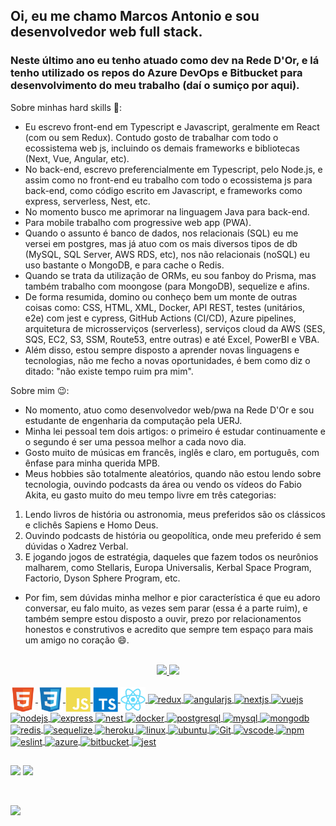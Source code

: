 ## Oi, eu me chamo Marcos Antonio e sou desenvolvedor web full stack.

### Neste último ano eu tenho atuado como dev na Rede D'Or, e lá tenho utilizado os repos do Azure DevOps e Bitbucket para desenvolvimento do meu trabalho (daí o sumiço por aqui).

Sobre minhas hard skills :rocket::
- Eu escrevo front-end em Typescript e Javascript, geralmente em React (com ou sem Redux). Contudo gosto de trabalhar com todo o ecossistema web js, incluindo os demais frameworks e bibliotecas (Next, Vue, Angular, etc).
- No back-end, escrevo preferencialmente em Typescript, pelo Node.js, e assim como no front-end eu trabalho com todo o ecossistema js para back-end, como código escrito em Javascript, e frameworks como express, serverless, Nest, etc.
- No momento busco me aprimorar na linguagem Java para back-end.
- Para mobile trabalho com progressive web app (PWA).
- Quando o assunto é banco de dados, nos relacionais (SQL) eu me versei em postgres, mas já atuo com os mais diversos tipos de db (MySQL, SQL Server, AWS RDS, etc), nos não relacionais (noSQL) eu uso bastante o MongoDB, e para cache o Redis.
- Quando se trata da utilização de ORMs, eu sou fanboy do Prisma, mas também trabalho com moongose (para MongoDB), sequelize e afins.
- De forma resumida, domino ou conheço bem um monte de outras coisas como: CSS, HTML, XML, Docker, API REST, testes (unitários, e2e) com jest e cypress, GitHub Actions (CI/CD), Azure pipelines, arquitetura de microsserviços (serverless), serviços cloud da AWS (SES, SQS, EC2, S3, SSM, Route53, entre outras) e até Excel, PowerBI e VBA.
- Além disso, estou sempre disposto a aprender novas linguagens e tecnologias, não me fecho a novas oportunidades, é bem como diz o ditado: "não existe tempo ruim pra mim".

Sobre mim :wink::
- No momento, atuo como desenvolvedor web/pwa na Rede D'Or e sou estudante de engenharia da computação pela UERJ.
- Minha lei pessoal tem dois artigos: o primeiro é estudar continuamente e o segundo é ser uma pessoa melhor a cada novo dia. 
- Gosto muito de músicas em francês, inglês e claro, em português, com ênfase para minha querida MPB.
- Meus hobbies são totalmente aleatórios, quando não estou lendo sobre tecnologia, ouvindo podcasts da área ou vendo os vídeos do Fabio Akita, eu gasto muito do meu tempo livre em três categorias:
1. Lendo livros de história ou astronomia, meus preferidos são os clássicos e clichês Sapiens e Homo Deus.
2. Ouvindo podcasts de história ou geopolítica, onde meu preferido é sem dúvidas o Xadrez Verbal.
3. E jogando jogos de estratégia, daqueles que fazem todos os neurônios malharem, como Stellaris, Europa Universalis, Kerbal Space Program, Factorio, Dyson Sphere Program, etc.
- Por fim, sem dúvidas minha melhor e pior característica é que eu adoro conversar, eu falo muito, as vezes sem parar (essa é a parte ruim), e também sempre estou disposto a ouvir, prezo por relacionamentos honestos e construtivos e acredito que sempre tem espaço para mais um amigo no coração :smile:.

<br>
<div align="center">
  <a href="https://github.com/marcos-asdes">
  <img height="160em" src="https://github-readme-stats.vercel.app/api?username=marcos-asdes&hide=none&show_icons=true&theme=tokyonight&include_all_commits=true&count_private=true"/>
  <img height="160em" src="https://github-readme-stats.vercel.app/api/top-langs/?username=marcos-asdes&layout=compact&langs_count=7&theme=tokyonight"/>
</div>
<div style="display: inline_block"><br>
  <img align="center" alt="HTML" height="40" width="40" src="https://raw.githubusercontent.com/devicons/devicon/master/icons/html5/html5-original.svg">
  <img align="center" alt="CSS" height="40" width="40" src="https://raw.githubusercontent.com/devicons/devicon/master/icons/css3/css3-original.svg">
  <img align="center" alt="Js" height="40" width="40" src="https://raw.githubusercontent.com/devicons/devicon/master/icons/javascript/javascript-plain.svg">
  <img align="center" alt="Ts" height="40" width="40" src="https://raw.githubusercontent.com/devicons/devicon/master/icons/typescript/typescript-plain.svg">
  <!--<img align="center" alt="csharp" height="40" width="40" src="https://cdn.jsdelivr.net/gh/devicons/devicon/icons/csharp/csharp-original.svg" />-->

  <!--FUTURE--><!--<img align="center" alt="java" height="40" width="40" src="https://cdn.jsdelivr.net/gh/devicons/devicon/icons/java/java-original.svg" />-->
  
  <img align="center" alt="React" height="40" width="40" src="https://raw.githubusercontent.com/devicons/devicon/master/icons/react/react-original.svg">
  <img align="center" alt="redux" height="40" width="40" src="https://cdn.jsdelivr.net/gh/devicons/devicon/icons/redux/redux-original.svg" />
  <img align="center" alt="angularjs" height="40" width="40" src="https://cdn.jsdelivr.net/gh/devicons/devicon/icons/angularjs/angularjs-plain.svg" />
  <img align="center" alt="nextjs" height="40" width="40" src="https://cdn.jsdelivr.net/gh/devicons/devicon/icons/nextjs/nextjs-original.svg" />
  <img align="center" alt="vuejs" height="40" width="40" src="https://cdn.jsdelivr.net/gh/devicons/devicon/icons/vuejs/vuejs-original.svg" />
  
  <img align="center" alt="nodejs" height="40" width="40" src="https://cdn.jsdelivr.net/gh/devicons/devicon/icons/nodejs/nodejs-original.svg" />
  <img align="center" alt="express" height="40" width="40" src="https://cdn.jsdelivr.net/gh/devicons/devicon/icons/express/express-original.svg" />
  <img align="center" alt="nest" height="40" width="40" src="https://cdn.jsdelivr.net/gh/devicons/devicon/icons/nestjs/nestjs-plain.svg" />
  <img align="center" alt="docker" height="40" width="40" src="https://cdn.jsdelivr.net/gh/devicons/devicon/icons/docker/docker-plain.svg" />
  
  <!--<img align="center" alt="dotnet" height="40" width="40" src="https://cdn.jsdelivr.net/gh/devicons/devicon/icons/dot-net/dot-net-original.svg" />-->
  <!--FUTURE--><!--<img align="center" alt="spring" height="40" width="40" src="https://cdn.jsdelivr.net/gh/devicons/devicon/icons/spring/spring-original.svg" />-->
  
  <img align="center" alt="postgresql" height="40" width="40" src="https://cdn.jsdelivr.net/gh/devicons/devicon/icons/postgresql/postgresql-original.svg" />
  <img align="center" alt="mysql" height="40" width="40" src="https://cdn.jsdelivr.net/gh/devicons/devicon/icons/mysql/mysql-plain-wordmark.svg" />
  <img align="center" alt="mongodb" height="40" width="40" src="https://cdn.jsdelivr.net/gh/devicons/devicon/icons/mongodb/mongodb-original.svg" />
  <img align="center" alt="redis" height="40" width="40" src="https://cdn.jsdelivr.net/gh/devicons/devicon/icons/redis/redis-original.svg" />
  <img align="center" alt="sequelize" height="40" width="40" src="https://cdn.jsdelivr.net/gh/devicons/devicon/icons/sequelize/sequelize-plain.svg" />
  
  <img align="center" alt="heroku" height="40" width="40" src="https://cdn.jsdelivr.net/gh/devicons/devicon/icons/heroku/heroku-plain.svg" />
  <!--<img align="center" alt="nginx" height="40" width="40" src="https://cdn.jsdelivr.net/gh/devicons/devicon/icons/nginx/nginx-original.svg" />-->
  
  <img align="center" alt="linux" height="40" width="40" src="https://cdn.jsdelivr.net/gh/devicons/devicon/icons/linux/linux-original.svg" />
  <img align="center" alt="ubuntu" height="40" width="40" src="https://cdn.jsdelivr.net/gh/devicons/devicon/icons/ubuntu/ubuntu-plain.svg" />
  <img align="center" alt="Git" height="40" width="40" src="https://cdn.jsdelivr.net/gh/devicons/devicon/icons/git/git-original.svg">
  <img align="center" alt="vscode" height="40" width="40" src="https://cdn.jsdelivr.net/gh/devicons/devicon/icons/vscode/vscode-original.svg" />
  <img align="center" alt="npm" height="40" width="40" src="https://cdn.jsdelivr.net/gh/devicons/devicon/icons/npm/npm-original-wordmark.svg" />
  <img align="center" alt="eslint" height="40" width="40" src="https://cdn.jsdelivr.net/gh/devicons/devicon/icons/eslint/eslint-original.svg" />
  <img align="center" alt="azure" height="40" width="40" src="https://cdn.jsdelivr.net/gh/devicons/devicon/icons/azure/azure-original.svg" />
  <img align="center" alt="bitbucket" height="40" width="40" src="https://cdn.jsdelivr.net/gh/devicons/devicon/icons/bitbucket/bitbucket-original.svg" />
  
  <img align="center" alt="jest" height="40" width="40" src="https://cdn.jsdelivr.net/gh/devicons/devicon/icons/jest/jest-plain.svg" />
       
  <!--FUTURE--><!--<img align="center" alt="svelte" height="40" width="40" src="https://cdn.jsdelivr.net/gh/devicons/devicon/icons/svelte/svelte-original.svg" />-->
</div>
  
##
<a href="mailto:marco.engc@poli.ufrj.br"><img src="https://img.shields.io/badge/Gmail-D14836?style=for-the-badge&logo=gmail&logoColor=white" target="_blank"></a>
<a href="https://www.linkedin.com/in/marcos-asdes/" target="_blank"><img src="https://img.shields.io/badge/-LinkedIn-%230077B5?style=for-the-badge&logo=linkedin&logoColor=white" target="_blank"></a>
  
<!--<div align="center">
  <img src="https://github.com/marcos-asdes/marcos-asdes/blob/output/github-contribution-grid-snake.svg">
</div>-->
  
<br>
  
![](https://komarev.com/ghpvc/?username=marcos-asdes)
